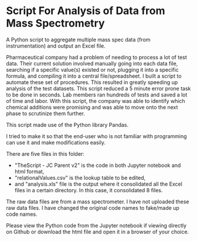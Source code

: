# Script For Analysis of Data from Mass Spectrometry
A Python script to aggregate multiple mass spec data (from instrumentation) and output an Excel file.

Pharmaceutical company had a problem of needing to process a lot of test data. Their current solution involved manually going into each data file, searching if a specific value(s) existed or not, plugging it into a specific formula, and compiling it into a central file/spreadsheet. I built a script to automate these set of procedures. This resulted in greatly speeding up analysis of the test datasets. This script reduced a 5 minute error prone task to be done in seconds. Lab members ran hundreds of tests and saved a lot of time and labor. With this script, the company was able to identify which chemical additions were promising and was able to move onto the next phase to scrutinize them further. 

This script made use of the Python library Pandas.

I tried to make it so that the end-user who is not familiar with programming can use it and make modifications easily. 

There are five files in this folder:
 * "TheScript - JC Parent v2" is the code in both Jupyter notebook and html format, 
 * "relationalValues.csv" is the lookup table to be edited, 
 * and "analysis.xls" file is the output where it consolidated all the Excel files in a certain directory. In this case, it consolidated 8 files.

The raw data files are from a mass spectrometer. I have not uploaded these raw data files. I have changed the original code names to fake/made up code names.

Please view the Python code from the Jupyter notebook if viewing directly on Github or download the html file and open it in a browser of your choice.

